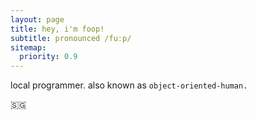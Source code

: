 ```yaml
---
layout: page
title: hey, i'm foop!
subtitle: pronounced /fuːp/
sitemap:
  priority: 0.9
---
```


<div id="describe-text">
	<p>local programmer. also known as <code>object-oriented-human.</code></p>
	<a href="//24timezones.com/Singapore/time" style="text-decoration: none" class="clock24" id="tz24-1638410736-c1236-eyJob3VydHlwZSI6IjI0Iiwic2hvd2RhdGUiOiIwIiwic2hvd3NlY29uZHMiOiIxIiwic2hvd3RpbWV6b25lIjoiMSIsInR5cGUiOiJkIiwibGFuZyI6ImVuIn0=" title="local time in Singapore" target="_blank" rel="nofollow">🇸🇬</a>
	<script type="text/javascript" src="//w.24timezones.com/l.js" async></script>
	<br>
	<br>
</div>

